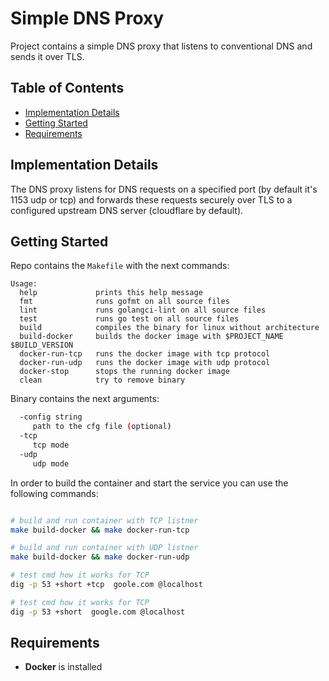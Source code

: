 # Simple DNS Proxy

Project contains a simple DNS proxy that listens to conventional DNS
and sends it over TLS.

## Table of Contents

- [Implementation Details](#implementation-details)
- [Getting Started](#getting-started)
- [Requirements](#requirements)

## Implementation Details

The DNS proxy listens for DNS requests on a specified port (by default it's
1153 udp or tcp) and forwards these requests securely over TLS to a configured
upstream DNS server (cloudflare by default).

## Getting Started

Repo contains the `Makefile` with the next commands:

```make
Usage:
  help             prints this help message
  fmt              runs gofmt on all source files
  lint             runs golangci-lint on all source files
  test             runs go test on all source files
  build            compiles the binary for linux without architecture
  build-docker     builds the docker image with $PROJECT_NAME $BUILD_VERSION
  docker-run-tcp   runs the docker image with tcp protocol
  docker-run-udp   runs the docker image with udp protocol
  docker-stop      stops the running docker image
  clean            try to remove binary
```

Binary contains the next arguments:

```bash
  -config string
     path to the cfg file (optional)
  -tcp
     tcp mode
  -udp
     udp mode
```

In order to build the container and start the service you can use the
following commands:

```bash

# build and run container with TCP listner
make build-docker && make docker-run-tcp

# build and run container with UDP listner
make build-docker && make docker-run-udp

# test cmd how it works for TCP
dig -p 53 +short +tcp  goole.com @localhost

# test cmd how it works for TCP
dig -p 53 +short  google.com @localhost
```

## Requirements

- **Docker**  is installed
